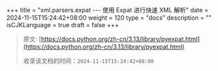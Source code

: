 +++
title = "xml.parsers.expat --- 使用 Expat 进行快速 XML 解析"
date = 2024-11-15T15:24:42+08:00
weight = 120
type = "docs"
description = ""
isCJKLanguage = true
draft = false
+++

> 原文: [https://docs.python.org/zh-cn/3.13/library/pyexpat.html](https://docs.python.org/zh-cn/3.13/library/pyexpat.html)
>
> 收录该文档的时间：`2024-11-15T15:24:42+08:00`
